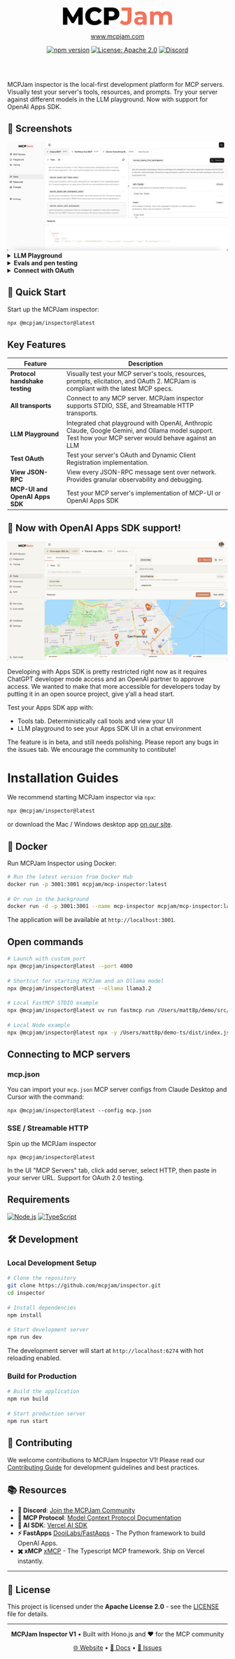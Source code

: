 <div align="center">

<picture>
  <source media="(prefers-color-scheme: dark)" srcset="./client/public/mcp_jam_dark.png">
  <source media="(prefers-color-scheme: light)" srcset="./client/public/mcp_jam_light.png">
  <img width="250" alt="MCPJam Inspector V1 logo" src="./client/public/mcp_jam_light.png">
</picture>

<br/>

www.mcpjam.com

[![npm version](https://img.shields.io/npm/v/@mcpjam/inspector?style=for-the-badge&color=blue)](https://www.npmjs.com/package/@mcpjam/inspector)
[![License: Apache 2.0](https://img.shields.io/badge/License-Apache%202.0-blue.svg?style=for-the-badge)](https://opensource.org/licenses/Apache-2.0)
[![Discord](https://img.shields.io/badge/Discord-Join%20Server-5865F2.svg?style=for-the-badge&logo=discord&logoColor=white)](https://discord.gg/JEnDtz8X6z)

<br/>
<br/>
</div>

MCPJam inspector is the local-first development platform for MCP servers. Visually test your server's tools, resources, and prompts. Try your server against different models in the LLM playground. Now with support for OpenAI Apps SDK.

## 📸 Screenshots

<img alt="MCPJam Inspector Demo" src="./client/public/demo_1.png">

<details>
<summary><strong>LLM Playground</strong></summary>

<img alt="LLM Chat Demo" src="./client/public/demo_2.png">

</details>

<details>
<summary><strong>Evals and pen testing</strong></summary>

<img alt="MCPJam Connection Demo" src="./client/public/demo_3.png">

</details>

<details>
<summary><strong>Connect with OAuth</strong></summary>

<img alt="MCPJam Connection Demo" src="./client/public/demo_4.png">

</details>

## 🚀 Quick Start

Start up the MCPJam inspector:

```bash
npx @mcpjam/inspector@latest
```

## Key Features

| Feature                        | Description                                                                                                                                             |
| ------------------------------ | ------------------------------------------------------------------------------------------------------------------------------------------------------- |
| **Protocol handshake testing** | Visually test your MCP server's tools, resources, prompts, elicitation, and OAuth 2. MCPJam is compliant with the latest MCP specs.                     |
| **All transports**             | Connect to any MCP server. MCPJam inspector supports STDIO, SSE, and Streamable HTTP transports.                                                        |
| **LLM Playground**             | Integrated chat playground with OpenAI, Anthropic Claude, Google Gemini, and Ollama model support. Test how your MCP server would behave against an LLM |
| **Test OAuth**                 | Test your server's OAuth and Dynamic Client Registration implementation.                                                                                |
| **View JSON-RPC**              | View every JSON-RPC message sent over network. Provides granular observability and debugging.                                                           |
| **MCP-UI and OpenAI Apps SDK** | Test your MCP server's implementation of MCP-UI or OpenAI Apps SDK                                                                                      |

## 🎉 Now with OpenAI Apps SDK support!

<img alt="OpenAI Apps SDK Demo" src="./client/public/apps_sdk_pizza.png">

Developing with Apps SDK is pretty restricted right now as it requires ChatGPT developer mode access and an OpenAI partner to approve access. We wanted to make that more accessible for developers today by putting it in an open source project, give y’all a head start.

Test your Apps SDK app with:

- Tools tab. Deterministically call tools and view your UI
- LLM playground to see your Apps SDK UI in a chat environment

The feature is in beta, and still needs polishing. Please report any bugs in the issues tab. We encourage the community to contibute!

# Installation Guides

We recommend starting MCPJam inspector via `npx`:

```bash
npx @mcpjam/inspector@latest
```

or download the Mac / Windows desktop app [on our site](https://www.mcpjam.com/).

## 🐳 Docker

Run MCPJam Inspector using Docker:

```bash
# Run the latest version from Docker Hub
docker run -p 3001:3001 mcpjam/mcp-inspector:latest

# Or run in the background
docker run -d -p 3001:3001 --name mcp-inspector mcpjam/mcp-inspector:latest
```

The application will be available at `http://localhost:3001`.

## Open commands

```bash
# Launch with custom port
npx @mcpjam/inspector@latest --port 4000

# Shortcut for starting MCPJam and an Ollama model
npx @mcpjam/inspector@latest --ollama llama3.2

# Local FastMCP STDIO example
npx @mcpjam/inspector@latest uv run fastmcp run /Users/matt8p/demo/src/server.py

# Local Node example
npx @mcpjam/inspector@latest npx -y /Users/matt8p/demo-ts/dist/index.js
```

## Connecting to MCP servers

### mcp.json

You can import your `mcp.json` MCP server configs from Claude Desktop and Cursor with the command:

```
npx @mcpjam/inspector@latest --config mcp.json
```

### SSE / Streamable HTTP

Spin up the MCPJam inspector

```
npx @mcpjam/inspector@latest
```

In the UI "MCP Servers" tab, click add server, select HTTP, then paste in your server URL. Support for OAuth 2.0 testing.

## Requirements

[![Node.js](https://img.shields.io/badge/Node.js-20+-green.svg?style=for-the-badge&logo=node.js)](https://nodejs.org/)
[![TypeScript](https://img.shields.io/badge/TypeScript-5+-blue.svg?style=for-the-badge&logo=typescript)](https://www.typescriptlang.org/)

## 🛠️ Development

### Local Development Setup

```bash
# Clone the repository
git clone https://github.com/mcpjam/inspector.git
cd inspector

# Install dependencies
npm install

# Start development server
npm run dev
```

The development server will start at `http://localhost:6274` with hot reloading enabled.

### Build for Production

```bash
# Build the application
npm run build

# Start production server
npm run start
```

## 🤝 Contributing

We welcome contributions to MCPJam Inspector V1! Please read our [Contributing Guide](https://docs.mcpjam.com/CONTRIBUTING) for development guidelines and best practices.

## 📚 Resources

- **💬 Discord**: [Join the MCPJam Community](https://discord.gg/JEnDtz8X6z)
- **📖 MCP Protocol**: [Model Context Protocol Documentation](https://modelcontextprotocol.io/)
- **🤖 AI SDK**: [Vercel AI SDK](https://sdk.vercel.ai/)
- **⚡ FastApps** [DooiLabs/FastApps](https://github.com/DooiLabs/FastApps) - The Python framework to build OpenAI Apps.
- **✖️ xMCP** [xMCP](https://xmcp.dev/) - The Typescript MCP framework. Ship on Vercel instantly.

---

## 📄 License

This project is licensed under the **Apache License 2.0** - see the [LICENSE](LICENSE) file for details.

---

<div align="center">

**MCPJam Inspector V1** • Built with Hono.js and ❤️ for the MCP community

[🌐 Website](https://mcpjam.com) • [📖 Docs](https://modelcontextprotocol.io/) • [🐛 Issues](https://github.com/MCPJam/inspector/issues)

</div>
